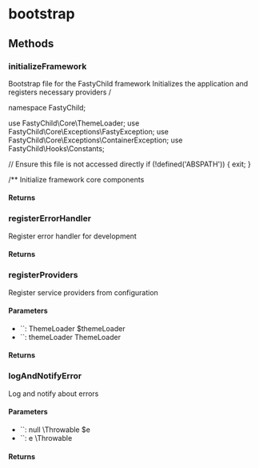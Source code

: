 # bootstrap

<!-- @doc-source: bootstrap -->


## Methods

### initializeFramework
<!-- @doc-source: bootstrap.initializeFramework -->
Bootstrap file for the FastyChild framework
Initializes the application and registers necessary providers
/

namespace FastyChild;

use FastyChild\Core\ThemeLoader;
use FastyChild\Core\Exceptions\FastyException;
use FastyChild\Core\Exceptions\ContainerException;
use FastyChild\Hooks\Constants;

// Ensure this file is not accessed directly
if (!defined('ABSPATH')) {
exit;
}

/**
Initialize framework core components

#### Returns



### registerErrorHandler
<!-- @doc-source: bootstrap.registerErrorHandler -->
Register error handler for development

#### Returns



### registerProviders
<!-- @doc-source: bootstrap.registerProviders -->
Register service providers from configuration

#### Parameters

- ``: ThemeLoader $themeLoader
- ``: themeLoader ThemeLoader

#### Returns



### logAndNotifyError
<!-- @doc-source: bootstrap.logAndNotifyError -->
Log and notify about errors

#### Parameters

- ``: null \Throwable $e
- ``: e \Throwable

#### Returns



